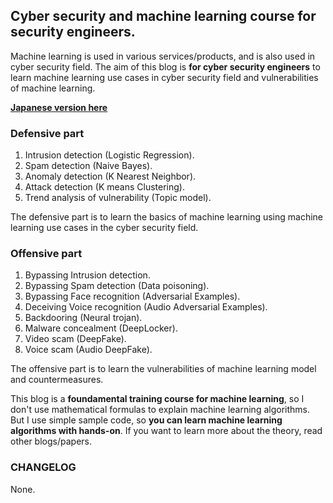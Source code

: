 ## Cyber security and machine learning course for security engineers.

 Machine learning is used in various services/products, and is also used in cyber security field. The aim of this blog is **for cyber security engineers** to learn machine learning use cases in cyber security field and vulnerabilities of machine learning.  

 **[Japanese version here](./README.md)**  

### Defensive part
 1. Intrusion detection (Logistic Regression).  
 2. Spam detection (Naive Bayes).  
 3. Anomaly detection (K Nearest Neighbor).  
 4. Attack detection (K means Clustering).  
 5. Trend analysis of vulnerability (Topic model).  

 The defensive part is to learn the basics of machine learning using machine learning use cases in the cyber security field.  

### Offensive part
 1. Bypassing Intrusion detection.  
 2. Bypassing Spam detection (Data poisoning).  
 3. Bypassing Face recognition (Adversarial Examples).  
 4. Deceiving Voice recognition (Audio Adversarial Examples).  
 5. Backdooring (Neural trojan).  
 6. Malware concealment (DeepLocker).  
 7. Video scam (DeepFake).  
 8. Voice scam (Audio DeepFake).  

 The offensive part is to learn the vulnerabilities of machine learning model and countermeasures.  

 This blog is a **foundamental training course for machine learning**, so I don't use mathematical formulas to explain machine learning algorithms. But I use simple sample code, so **you can learn machine learning algorithms with hands-on**. If you want to learn more about the theory, read other blogs/papers.  

### CHANGELOG
None.  
